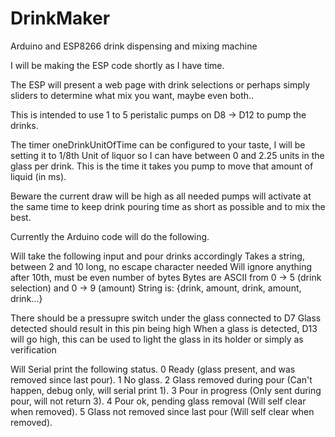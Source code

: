 # DrinkMaker
Arduino and ESP8266 drink dispensing and mixing machine

I will be making the ESP code shortly as I have time.

The ESP will present a web page with drink selections or perhaps simply sliders to determine what mix you want, maybe even both..

This is intended to use 1 to 5 peristalic pumps on D8 -> D12 to pump the drinks.

The timer oneDrinkUnitOfTime can be configured to your taste, I will be setting it to 1/8th Unit of liquor so I can have between 0 and 2.25 units in the glass per drink. This is the time it takes you pump to move that amount of liquid (in ms).

Beware the current draw will be high as all needed pumps will activate at the same time to keep drink pouring time as short as possible and to mix the best.

Currently the Arduino code will do the following.

Will take the following input and pour drinks accordingly
Takes a string, between 2 and 10 long, no escape character needed
Will ignore anything after 10th, must be even number of bytes
Bytes are ASCII from 0 -> 5 (drink selection) and 0 -> 9 (amount)
String is: {drink, amount, drink, amount, drink...}

There should be a pressupre switch under the glass connected to D7
Glass detected should result in this pin being high
When a glass is detected, D13 will go high, this can be used to
light the glass in its holder or simply as verification

Will Serial print the following status.
0 Ready (glass present, and was removed since last pour).
1 No glass.
2 Glass removed during pour (Can't happen, debug only, will serial print 1).
3 Pour in progress (Only sent during pour, will not return 3).
4 Pour ok, pending glass removal (Will self clear when removed).
5 Glass not removed since last pour (Will self clear when removed).
